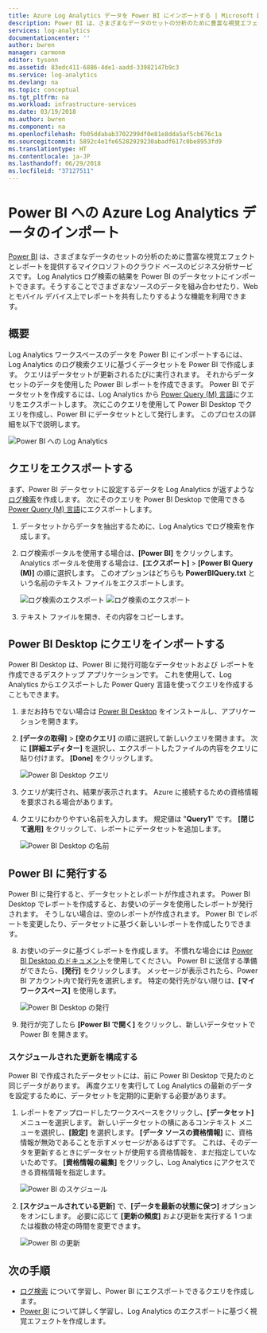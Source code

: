```yaml
---
title: Azure Log Analytics データを Power BI にインポートする | Microsoft Docs
description: Power BI は、さまざまなデータのセットの分析のために豊富な視覚エフェクトとレポートを提供するマイクロソフトのクラウド ベースのビジネス分析サービスです。  この記事では、Log Analytics のデータを構成し、Power BI にインポートする方法と、それを自動的に更新するように構成する方法について説明します。
services: log-analytics
documentationcenter: ''
author: bwren
manager: carmonm
editor: tysonn
ms.assetid: 83edc411-6886-4de1-aadd-33982147b9c3
ms.service: log-analytics
ms.devlang: na
ms.topic: conceptual
ms.tgt_pltfrm: na
ms.workload: infrastructure-services
ms.date: 03/19/2018
ms.author: bwren
ms.component: na
ms.openlocfilehash: fb05ddabab3702299df0e81e8dda5af5cb676c1a
ms.sourcegitcommit: 5892c4e1fe65282929230abadf617c0be8953fd9
ms.translationtype: HT
ms.contentlocale: ja-JP
ms.lasthandoff: 06/29/2018
ms.locfileid: "37127511"
---
```

# <a name="import-azure-log-analytics-data-into-power-bi"></a>Power BI への Azure Log Analytics データのインポート


[Power BI](https://powerbi.microsoft.com/documentation/powerbi-service-get-started/) は、さまざまなデータのセットの分析のために豊富な視覚エフェクトとレポートを提供するマイクロソフトのクラウド ベースのビジネス分析サービスです。  Log Analytics ログ検索の結果を Power BI のデータセットにインポートできます。そうすることでさまざまなソースのデータを組み合わせたり、Web とモバイル デバイス上でレポートを共有したりするような機能を利用できます。

## <a name="overview"></a>概要
Log Analytics ワークスペースのデータを Power BI にインポートするには、Log Analytics のログ検索クエリに基づくデータセットを Power BI で作成します。  クエリはデータセットが更新されるたびに実行されます。  それからデータセットのデータを使用した Power BI レポートを作成できます。  Power BI でデータセットを作成するには、Log Analytics から [Power Query (M) 言語](https://msdn.microsoft.com/library/mt807488.aspx)にクエリをエクスポートします。  次にこのクエリを使用して Power BI Desktop でクエリを作成し、Power BI にデータセットとして発行します。  このプロセスの詳細を以下で説明します。

![Power BI への Log Analytics](media/log-analytics-powerbi/overview.png)

## <a name="export-query"></a>クエリをエクスポートする
まず、Power BI データセットに設定するデータを Log Analytics が返すような[ログ検索](log-analytics-log-search-new.md)を作成します。  次にそのクエリを Power BI Desktop で使用できる [Power Query (M) 言語](https://msdn.microsoft.com/library/mt807488.aspx)にエクスポートします。

1. データセットからデータを抽出するために、Log Analytics でログ検索を作成します。
2. ログ検索ポータルを使用する場合は、**[Power BI]** をクリックします。  Analytics ポータルを使用する場合は、**[エクスポート]** > **[Power BI Query (M)]** の順に選択します。  このオプションはどちらも **PowerBIQuery.txt** という名前のテキスト ファイルをエクスポートします。 

    ![ログ検索のエクスポート](media/log-analytics-powerbi/export-logsearch.png) ![ログ検索のエクスポート](media/log-analytics-powerbi/export-analytics.png)

3. テキスト ファイルを開き、その内容をコピーします。

## <a name="import-query-into-power-bi-desktop"></a>Power BI Desktop にクエリをインポートする
Power BI Desktop は、Power BI に発行可能なデータセットおよび レポートを作成できるデスクトップ アプリケーションです。  これを使用して、Log Analytics からエクスポートした Power Query 言語を使ってクエリを作成することもできます。 

1. まだお持ちでない場合は [Power BI Desktop](https://powerbi.microsoft.com/desktop/) をインストールし、アプリケーションを開きます。
2. **[データの取得]** > **[空のクエリ]** の順に選択して新しいクエリを開きます。  次に **[詳細エディター]** を選択し、エクスポートしたファイルの内容をクエリに貼り付けます。 **[Done]** をクリックします。

    ![Power BI Desktop クエリ](media/log-analytics-powerbi/desktop-new-query.png)

5. クエリが実行され、結果が表示されます。  Azure に接続するための資格情報を要求される場合があります。  
6. クエリにわかりやすい名前を入力します。  規定値は "**Query1**" です。 **[閉じて適用]** をクリックして、レポートにデータセットを追加します。

    ![Power BI Desktop の名前](media/log-analytics-powerbi/desktop-results.png)



## <a name="publish-to-power-bi"></a>Power BI に発行する
Power BI に発行すると、データセットとレポートが作成されます。  Power BI Desktop でレポートを作成すると、お使いのデータを使用したレポートが発行されます。  そうしない場合は、空のレポートが作成されます。  Power BI でレポートを変更したり、データセットに基づく新しいレポートを作成したりできます。

8. お使いのデータに基づくレポートを作成します。  不慣れな場合には [Power BI Desktop のドキュメント](https://docs.microsoft.com/power-bi/desktop-report-view)を使用してください。  Power BI に送信する準備ができたら、**[発行]** をクリックします。  メッセージが表示されたら、Power BI アカウント内で発行先を選択します。  特定の発行先がない限りは、**[マイ ワークスペース]** を使用します。

    ![Power BI Desktop の発行](media/log-analytics-powerbi/desktop-publish.png)

3. 発行が完了したら **[Power BI で開く]** をクリックし、新しいデータセットで Power BI を開きます。


### <a name="configure-scheduled-refresh"></a>スケジュールされた更新を構成する
Power BI で作成されたデータセットには、前に Power BI Desktop で見たのと同じデータがあります。  再度クエリを実行して Log Analytics の最新のデータを設定するために、データセットを定期的に更新する必要があります。  

1. レポートをアップロードしたワークスペースをクリックし、**[データセット]** メニューを選択します。 新しいデータセットの横にあるコンテキスト メニューを選択し、**[設定]** を選択します。 **[データ ソースの資格情報]** に、資格情報が無効であることを示すメッセージがあるはずです。  これは、そのデータを更新するときにデータセットが使用する資格情報を、まだ指定していないためです。  **[資格情報の編集]** をクリックし、Log Analytics にアクセスできる資格情報を指定します。

    ![Power BI のスケジュール](media/log-analytics-powerbi/powerbi-schedule.png)

5. **[スケジュールされている更新]** で、**[データを最新の状態に保つ]** オプションをオンにします。  必要に応じて **[更新の頻度]** および更新を実行する 1 つまたは複数の特定の時間を変更できます。

    ![Power BI の更新](media/log-analytics-powerbi/powerbi-schedule-refresh.png)



## <a name="next-steps"></a>次の手順
* [ログ検索](log-analytics-log-searches.md) について学習し、Power BI にエクスポートできるクエリを作成します。
* [Power BI](http://powerbi.microsoft.com) について詳しく学習し、Log Analytics のエクスポートに基づく視覚エフェクトを作成します。
